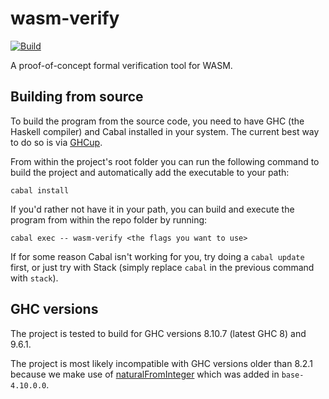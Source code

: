 # wasm-verify

[![Build](https://github.com/DavidMazarro/wasm-verify/actions/workflows/build.yml/badge.svg)](https://github.com/DavidMazarro/wasm-verify/actions/workflows/build.yml)

A proof-of-concept formal verification tool for WASM.

## Building from source
To build the program from the source code, you need to have GHC (the Haskell compiler) and Cabal
installed in your system. The current best way to do so is via [GHCup](https://www.haskell.org/ghcup/).

From within the project's root folder you can run the following command to build the project and automatically add the executable to your path:
```
cabal install
```
If you'd rather not have it in your path, you can build and execute the program from within the repo folder by running:
```
cabal exec -- wasm-verify <the flags you want to use>
```
If for some reason Cabal isn't working for you, try doing a `cabal update` first, or just try with Stack (simply replace `cabal` in the previous command with `stack`).

## GHC versions
The project is tested to build for GHC versions 8.10.7 (latest GHC 8) and 9.6.1.

The project is most likely incompatible with GHC versions older than 8.2.1 because we make use of [naturalFromInteger](https://hackage.haskell.org/package/base-4.18.0.0/docs/GHC-Natural.html#v:naturalFromInteger) which was added in `base-4.10.0.0`.
